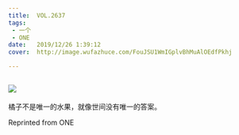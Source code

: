 ```yaml
---
title:	VOL.2637
tags:
 - 一个
 - ONE
date:	2019/12/26 1:39:12
cover:	http://image.wufazhuce.com/FouJSU1WmIGplvBhMuAlOEdfPkhj

---
```

![](http://image.wufazhuce.com/FouJSU1WmIGplvBhMuAlOEdfPkhj)
---

橘子不是唯一的水果，就像世间没有唯一的答案。
 
Reprinted from ONE
